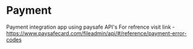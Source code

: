 # Payment
Payment integration app using paysafe API's
For refrence visit link - https://www.paysafecard.com/fileadmin/api/#/reference/payment-error-codes
